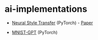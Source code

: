 # ai-implementations

- [Neural Style Transfer](https://github.com/saahithjanapati/neural-style-transfer) (PyTorch) - [Paper](https://arxiv.org/pdf/1508.06576)

- [MNIST-GPT](https://github.com/saahithjanapati/mnist-gpt) (PyTorch)
